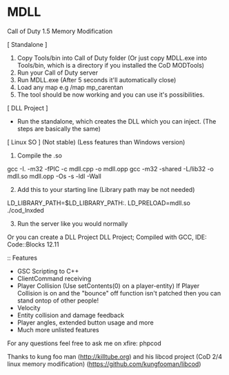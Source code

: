 MDLL
====

Call of Duty 1.5 Memory Modification

[ Standalone ]

1. Copy Tools/bin into Call of Duty folder (Or just copy MDLL.exe into Tools/bin, which is a directory if you installed the CoD MODTools)
2. Run your Call of Duty server
3. Run MDLL.exe (After 5 seconds it'll automatically close)
4. Load any map e.g /map mp_carentan
5. The tool should be now working and you can use it's possibilities.

[ DLL Project ]

- Run the standalone, which creates the DLL which you can inject. (The steps are basically the same)

[ Linux SO ] (Not stable) (Less features than Windows version)

1. Compile the .so

gcc -I. -m32 -fPIC -c mdll.cpp -o mdll.opp
gcc -m32 -shared -L/lib32 -o mdll.so  mdll.opp -Os -s -ldl -Wall

2. Add this to your starting line (Library path may be not needed)

LD_LIBRARY_PATH=$LD_LIBRARY_PATH:. LD_PRELOAD=mdll.so ./cod_lnxded

3. Run the server like you would normally


Or you can create a DLL Project
DLL Project; Compiled with GCC, IDE: Code::Blocks 12.11

:: Features
- GSC Scripting to C++
- ClientCommand receiving
- Player Collision (Use setContents(0) on a player-entity)
  If Player Collision is on and the "bounce" off function isn't patched then you can stand ontop of other people!
- Velocity
- Entity collision and damage feedback
- Player angles, extended button usage and more
- Much more unlisted features


For any questions feel free to ask me on xfire: phpcod

Thanks to kung foo man (http://killtube.org) and his libcod project (CoD 2/4 linux memory modification) (https://github.com/kungfooman/libcod)
